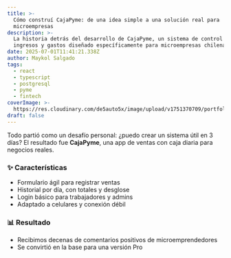 ```yaml
---
title: >-
  Cómo construí CajaPyme: de una idea simple a una solución real para
  microempresas
description: >-
  La historia detrás del desarrollo de CajaPyme, un sistema de control de
  ingresos y gastos diseñado específicamente para microempresas chilenas.
date: 2025-07-01T11:41:21.338Z
author: Maykol Salgado
tags:
  - react
  - typescript
  - postgresql
  - pyme
  - fintech
coverImage: >-
  https://res.cloudinary.com/de5auto5x/image/upload/v1751370709/portfolio-blog/guuged2gehiuq80nwdau.webp
draft: false
---
```

Todo partió como un desafío personal: ¿puedo crear un sistema útil en 3 días? El resultado fue **CajaPyme**, una app de ventas con caja diaria para negocios reales.

### ✨ Características
- Formulario ágil para registrar ventas
- Historial por día, con totales y desglose
- Login básico para trabajadores y admins
- Adaptado a celulares y conexión débil

### 📊 Resultado
- Recibimos decenas de comentarios positivos de microemprendedores
- Se convirtió en la base para una versión Pro
